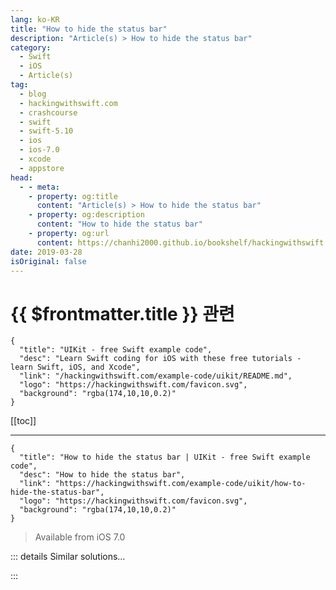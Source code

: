 ```yaml
---
lang: ko-KR
title: "How to hide the status bar"
description: "Article(s) > How to hide the status bar"
category:
  - Swift
  - iOS
  - Article(s)
tag: 
  - blog
  - hackingwithswift.com
  - crashcourse
  - swift
  - swift-5.10
  - ios
  - ios-7.0
  - xcode
  - appstore
head:
  - - meta:
    - property: og:title
      content: "Article(s) > How to hide the status bar"
    - property: og:description
      content: "How to hide the status bar"
    - property: og:url
      content: https://chanhi2000.github.io/bookshelf/hackingwithswift.com/example-code/uikit/how-to-hide-the-status-bar.html
date: 2019-03-28
isOriginal: false
---
```


# {{ $frontmatter.title }} 관련

```component VPCard
{
  "title": "UIKit - free Swift example code",
  "desc": "Learn Swift coding for iOS with these free tutorials - learn Swift, iOS, and Xcode",
  "link": "/hackingwithswift.com/example-code/uikit/README.md",
  "logo": "https://hackingwithswift.com/favicon.svg",
  "background": "rgba(174,10,10,0.2)"
}
```

[[toc]]

---

```component VPCard
{
  "title": "How to hide the status bar | UIKit - free Swift example code",
  "desc": "How to hide the status bar",
  "link": "https://hackingwithswift.com/example-code/uikit/how-to-hide-the-status-bar",
  "logo": "https://hackingwithswift.com/favicon.svg",
  "background": "rgba(174,10,10,0.2)"
}
```

> Available from iOS 7.0

<!-- TODO: 작성 -->

<!--
You can hide the status bar in any or all of your view controllers just by adding this code:

```swift
override var prefersStatusBarHidden: Bool {
    return true
}
```

Any view controller containing that code will hide the status bar by default.

If you want to animate the status bar in or out, just call `setNeedsStatusBarAppearanceUpdate()` on your view controller - that will force `prefersStatusBarHidden` to be read again, at which point you can return a different value. If you want, your call to `setNeedsStatusBarAppearanceUpdate()` can actually be inside an animation block, which causes the status bar to hide or show in a smooth way.

-->

::: details Similar solutions…

<!--
/quick-start/swiftui/how-to-hide-and-show-the-status-bar">How to hide and show the status bar 
/example-code/uikit/how-to-use-light-text-color-in-the-status-bar">How to use light text color in the status bar 
/quick-start/swiftui/how-to-hide-the-tab-bar-navigation-bar-or-other-toolbars">How to hide the tab bar, navigation bar, or other toolbars 
/example-code/uikit/how-to-hide-the-tab-bar-when-a-view-controller-is-shown">How to hide the tab bar when a view controller is shown 
/example-code/uikit/how-to-hide-the-navigation-bar-using-hidesbarsontap">How to hide the navigation bar using hidesBarsOnTap</a>
-->

:::


